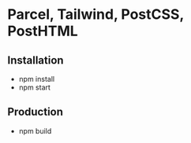 # Parcel, Tailwind, PostCSS, PostHTML

## Installation
- npm install
- npm start

## Production
- npm build
